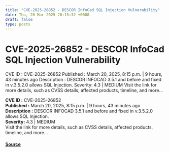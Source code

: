```yaml
---
title: "CVE-2025-26852 - DESCOR InfoCad SQL Injection Vulnerability"
date: Thu, 20 Mar 2025 20:15:32 +0000
draft: false
type: posts
---
```

# CVE-2025-26852 - DESCOR InfoCad SQL Injection Vulnerability





 CVE ID : CVE-2025-26852 Published : March 20, 2025, 8:15 p.m. | 9 hours, 43 minutes ago Description : DESCOR INFOCAD 3.5.1 and before and fixed in v.3.5.2.0 allows SQL Injection. Severity: 4.3 | MEDIUM Visit the link for more details, such as CVSS details, affected products, timeline, and more... 

**CVE ID :** CVE-2025-26852  
**Published :** March 20, 2025, 8:15 p.m. | 9 hours, 43 minutes ago  
**Description :** DESCOR INFOCAD 3.5.1 and before and fixed in v.3.5.2.0 allows SQL Injection.  
**Severity:** 4.3 | MEDIUM  
Visit the link for more details, such as CVSS details, affected products, timeline, and more...

#### [Source](https://cvefeed.io/vuln/detail/CVE-2025-26852)


